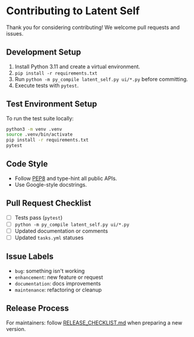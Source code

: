 # Contributing to Latent Self

Thank you for considering contributing! We welcome pull requests and issues.

## Development Setup
1. Install Python 3.11 and create a virtual environment.
2. `pip install -r requirements.txt`
3. Run `python -m py_compile latent_self.py ui/*.py` before committing.
4. Execute tests with `pytest`.

## Test Environment Setup
To run the test suite locally:

```bash
python3 -m venv .venv
source .venv/bin/activate
pip install -r requirements.txt
pytest
```

## Code Style
- Follow [PEP8](https://peps.python.org/pep-0008/) and type-hint all public APIs.
- Use Google-style docstrings.

## Pull Request Checklist
- [ ] Tests pass (`pytest`)
- [ ] `python -m py_compile latent_self.py ui/*.py`
- [ ] Updated documentation or comments
- [ ] Updated `tasks.yml` statuses

## Issue Labels
- `bug`: something isn't working
- `enhancement`: new feature or request
- `documentation`: docs improvements
- `maintenance`: refactoring or cleanup

## Release Process
For maintainers: follow [RELEASE_CHECKLIST.md](RELEASE_CHECKLIST.md) when preparing a new version.
